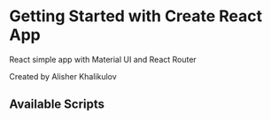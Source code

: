 # Getting Started with Create React App

React simple app with Material UI and React Router

Created by Alisher Khalikulov

## Available Scripts


